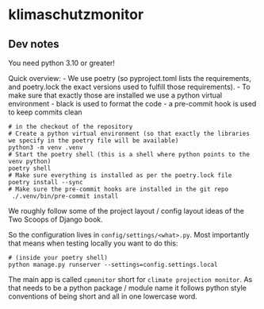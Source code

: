 # klimaschutzmonitor

## Dev notes

You need python 3.10 or greater!

Quick overview:
	- We use poetry (so pyproject.toml lists the requirements, and poetry.lock the exact versions used to fulfill those requirements).
	- To make sure that exactly those are installed we use a python virtual environment
	- black is used to format the code
	- a pre-commit hook is used to keep commits clean

```shell
# in the checkout of the repository
# Create a python virtual environment (so that exactly the libraries we specify in the poetry file will be available)
python3 -m venv .venv
# Start the poetry shell (this is a shell where python points to the venv python)
poetry shell
# Make sure everything is installed as per the poetry.lock file
poetry install --sync
# Make sure the pre-commit hooks are installed in the git repo
 ./.venv/bin/pre-commit install
```

We roughly follow some of the project layout / config layout ideas of the Two Scoops of Django book.

So the configuration lives in `config/settings/<what>.py`.  Most importantly that means when testing
locally you want to do this:

```shell
# (inside your poetry shell)
python manage.py runserver --settings=config.settings.local
```

The main app is called `cpmonitor` short for `climate projection monitor`. As that needs to be a python
package / module name it follows python style conventions of being short and all in one lowercase word.
